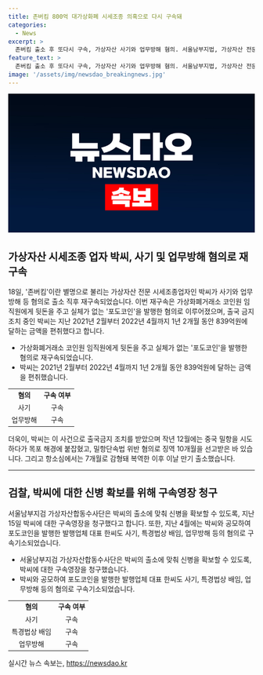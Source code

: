 ```yaml
---
title: 존버킴 800억 대가상화폐 시세조종 의혹으로 다시 구속돼
categories:
  - News
excerpt: >
  존버킴 출소 후 또다시 구속, 가상자산 사기와 업무방해 혐의. 서울남부지법, 가상자산 전문 시세조종업자 박씨에 대한 구속영장 발부. 코인왕으로 불리던 박씨, 가상화폐거래소 코인원 소속으로 사기 가상화폐 포도코인 발행 혐의로 수사. 2021년 2월부터 2022년 4월까지 839억원 편취. 출국금지 중인 박씨, 만기 출소 직후 재구속. 검찰, 신병 확보를 위해 출소에 맞춰 구속영장 청구. 지난 4월 공모한 발행업체 대표도 구속기소. (사진=)
feature_text: >
  존버킴 출소 후 또다시 구속, 가상자산 사기와 업무방해 혐의. 서울남부지법, 가상자산 전문 시세조종업자 박씨에 대한 구속영장 발부. 코인왕으로 불리던 박씨, 가상화폐거래소 코인원 소속으로 사기 가상화폐 포도코인 발행 혐의로 수사. 2021년 2월부터 2022년 4월까지 839억원 편취. 출국금지 중인 박씨, 만기 출소 직후 재구속. 검찰, 신병 확보를 위해 출소에 맞춰 구속영장 청구. 지난 4월 공모한 발행업체 대표도 구속기소. (사진=)
image: '/assets/img/newsdao_breakingnews.jpg'
---
```


<p><img src="/assets/img/newsdao_breakingnews.jpg" alt="implanttips 속보" /></p>

<h2 data-ke-size="size26">가상자산 시세조종 업자 박씨, 사기 및 업무방해 혐의로 재구속</h2>

<p data-ke-size="size16">18일, '존버킴'이란 별명으로 불리는 가상자산 전문 시세조종업자인 박씨가 사기와 업무방해 등 혐의로 출소 직후 재구속되었습니다. 이번 재구속은 가상화폐거래소 코인원 임직원에게 뒷돈을 주고 실체가 없는 '포도코인'을 발행한 혐의로 이루어졌으며, 출국 금지 조치 중인 박씨는 지난 2021년 2월부터 2022년 4월까지 1년 2개월 동안 839억원에 달하는 금액을 편취했다고 합니다.</p>

<ul>
  <li>가상화폐거래소 코인원 임직원에게 뒷돈을 주고 실체가 없는 '포도코인'을 발행한 혐의로 재구속되었습니다.</li>
  <li>박씨는 2021년 2월부터 2022년 4월까지 1년 2개월 동안 839억원에 달하는 금액을 편취했습니다.</li>
</ul>

<table>
  <tbody>
    <tr>
      <td style="text-align: center; height: 17px;"><b>혐의</b></td>
      <td style="text-align: center; height: 17px;"><b>구속 여부</b></td>
    </tr>
    <tr>
      <td style="text-align: center; height: 17px;">사기</td>
      <td style="text-align: center; height: 17px;">구속</td>
    </tr>
    <tr>
      <td style="text-align: center; height: 17px;">업무방해</td>
      <td style="text-align: center; height: 17px;">구속</td>
    </tr>
  </tbody>
</table>

<p data-ke-size="size16">더욱이, 박씨는 이 사건으로 출국금지 조치를 받았으며 작년 12월에는 중국 밀항을 시도하다가 목포 해경에 붙잡혔고, 밀항단속법 위반 혐의로 징역 10개월을 선고받은 바 있습니다. 그리고 항소심에서는 7개월로 감형돼 복역한 이후 이날 만기 출소했습니다.</p>

<hr>

<h2 data-ke-size="size26">검찰, 박씨에 대한 신병 확보를 위해 구속영장 청구</h2>

<p data-ke-size="size16">서울남부지검 가상자산합동수사단은 박씨의 출소에 맞춰 신병을 확보할 수 있도록, 지난 15일 박씨에 대한 구속영장을 청구했다고 합니다. 또한, 지난 4월에는 박씨와 공모하여 포도코인을 발행한 발행업체 대표 한씨도 사기, 특경법상 배임, 업무방해 등의 혐의로 구속기소되었습니다.</p>

<ul>
  <li>서울남부지검 가상자산합동수사단은 박씨의 출소에 맞춰 신병을 확보할 수 있도록, 박씨에 대한 구속영장을 청구했습니다.</li>
  <li>박씨와 공모하여 포도코인을 발행한 발행업체 대표 한씨도 사기, 특경법상 배임, 업무방해 등의 혐의로 구속기소되었습니다.</li>
</ul>

<table>
  <tbody>
    <tr>
      <td style="text-align: center; height: 17px;"><b>혐의</b></td>
      <td style="text-align: center; height: 17px;"><b>구속 여부</b></td>
    </tr>
    <tr>
      <td style="text-align: center; height: 17px;">사기</td>
      <td style="text-align: center; height: 17px;">구속</td>
    </tr>
    <tr>
      <td style="text-align: center; height: 17px;">특경법상 배임</td>
      <td style="text-align: center; height: 17px;">구속</td>
    </tr>
    <tr>
      <td style="text-align: center; height: 17px;">업무방해</td>
      <td style="text-align: center; height: 17px;">구속</td>
    </tr>
  </tbody>
</table>
실시간 뉴스 속보는, <a href="https://newsdao.kr" rel="dofollow">https://newsdao.kr</a>


